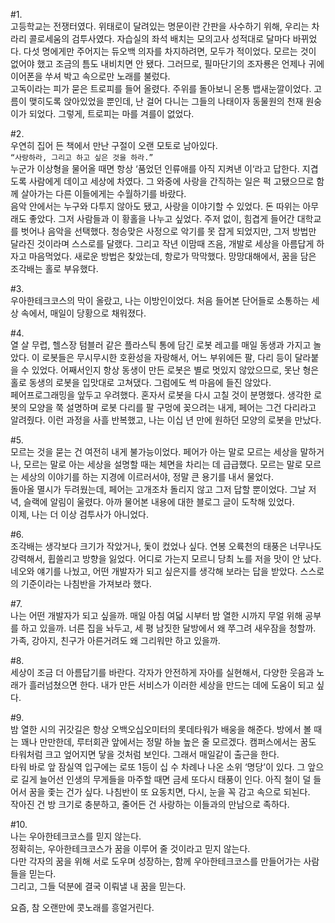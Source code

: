 #1.<br>고등학교는 전쟁터였다. 위태로이 달려있는 명문이란 간판을 사수하기 위해, 우리는 차라리 콜로세움의 검투사였다. 자습실의 좌석 배치는 모의고사 성적대로 달마다 바뀌었다. 다섯 명에게만 주어지는 듀오백 의자를 차지하려면, 모두가 적이었다. 모르는 것이 없어야 했고 조금의 틈도 내비치면 안 됐다. 그러므로, 필마단기의 조자룡은 언제나 귀에 이어폰을 쑤셔 박고 속으로만 노래를 불렀다.
<br>고독이라는 피가 묻은 트로피를 들어 올렸다. 주위를 돌아보니 온통 뱁새눈깔이었다. 고름이 맺히도록 앉아있었을 뿐인데, 난 걸어 다니는 그들의 나태이자 동물원의 천재 원숭이가 되었다. 그렇게, 트로피는 마를 겨를이 없었다.

#2.<br>
우연히 집어 든 책에서 만난 구절이 오랜 모토로 남아있다.<br>
`“사랑하라, 그리고 하고 싶은 것을 하라.”`<br>
누군가 이상형을 물어올 때면 항상 ‘품었던 인류애를 아직 지켜낸 이‘라고 답한다. 지겹도록 사람에게 데이고 세상에 차였다. 그 와중에 사랑을 간직하는 일은 퍽 고됐으므로 함께 살아가는 다른 이들에게는 수월하기를 바랐다.
<br>음악 안에서는 누구와 다투지 않아도 됐고, 사랑을 이야기할 수 있었다. 돈 따위는 아무래도 좋았다. 그저 사람들과 이 황홀을 나누고 싶었다. 주저 없이, 힘겹게 들어간 대학교를 벗어나 음악을 선택했다. 청승맞은 사정으로 악기를 못 잡게 되었지만, 그저 방법만 달라진 것이라며 스스로를 달랬다. 그리고 작년 이맘때 즈음, 개발로 세상을 아름답게 하자고 마음먹었다. 새로운 방법은 찾았는데, 항로가 막막했다. 망망대해에서, 꿈을 담은 조각배는 홀로 부유했다.

#3.<br>
우아한테크코스의 막이 올랐고, 나는 이방인이었다. 처음 들어본 단어들로 소통하는 세상 속에서, 매일이 당황으로 채워졌다.

#4.<br>
열 살 무렵, 헬스장 텀블러 같은 플라스틱 통에 담긴 로봇 레고를 매일 동생과 가지고 놀았다. 이 로봇들은 무시무시한 호환성을 자랑해서, 어느 부위에든 팔, 다리 등이 달라붙을 수 있었다. 어째서인지 항상 동생이 만든 로봇은 별로 멋있지 않았으므로, 못난 형은 홀로 동생의 로봇을 입맛대로 고쳐댔다. 그럼에도 썩 마음에 들진 않았다.
<br>페어프로그래밍을 앞두고 우려했다. 혼자서 로봇을 다시 고칠 것이 분명했다. 생각한 로봇의 모양을 쭉 설명하며 로봇 다리를 팔 구멍에 꽂으려는 내게, 페어는 그건 다리라고 알려줬다. 이런 과정을 사흘 반복했고, 나는 이십 년 만에 원하던 모양의 로봇을 만났다.

#5.<br>
모르는 것을 묻는 건 여전히 내게 불가능이었다. 페어가 아는 말로 모르는 세상을 말하거나, 모르는 말로 아는 세상을 설명할 때는 체면을 차리는 데 급급했다. 모르는 말로 모르는 세상의 이야기를 하는 지경에 이르러서야, 정말 큰 용기를 내서 물었다.
<br>돌아올 멸시가 두려웠는데, 페어는 고개조차 돌리지 않고 그저 답할 뿐이었다. 그날 저녁, 슬랙에 알림이 울렸다. 아까 물어본 내용에 대한 블로그 글이 도착해 있었다.
<br>이제, 나는 더 이상 검투사가 아니었다.

#6.<br>
조각배는 생각보다 크기가 작았거나, 돛이 컸었나 싶다. 연봉 오륙천의 태풍은 너무나도 강력해서, 휩쓸리고 방향을 잃었다. 어디로 가는지 모르니 당최 노를 저을 맛이 안 났다. 네오와 얘기를 나눴고, 어떤 개발자가 되고 싶은지를 생각해 보라는 답을 받았다. 스스로의 기준이라는 나침반을 가져보라 했다.

#7.<br>
나는 어떤 개발자가 되고 싶을까. 매일 아침 여덟 시부터 밤 열한 시까지 무얼 위해 공부를 하고 있을까. 너른 집을 놔두고, 세 평 남짓한 달방에서 왜 쭈그려 새우잠을 청할까. 가족, 강아지, 친구가 아른거려도 왜 그리워만 하고 있을까.

#8.<br>
세상이 조금 더 아름답기를 바란다. 각자가 안전하게 자아를 실현해서, 다양한 웃음과 노래가 흘러넘쳤으면 한다. 내가 만든 서비스가 이러한 세상을 만드는 데에 도움이 되고 싶다.

#9.<br>
밤 열한 시의 귀갓길은 항상 오백오십오미터의 롯데타워가 배웅을 해준다. 방에서 볼 때는 꽤나 만만한데, 루터회관 앞에서는 정말 하늘 높은 줄 모르겠다. 캠퍼스에서는 꿈도 타워처럼 크고 엎어지면 닿을 것처럼 보인다. 그래서 매일같이 출근을 한다.
<br>타워 바로 앞 잠실역 입구에는 로또 1등이 십 수 차례나 나온 소위 ‘명당’이 있다. 그 앞으로 길게 늘어선 인생의 무게들을 마주할 때면 금세 또다시 태풍이 인다. 아직 철이 덜 들어서 꿈을 좇는 건가 싶다. 나침반이 또 요동치면, 다시, 눈을 꼭 감고 속으로 되뇐다.
<br>작아진 건 방 크기로 충분하고, 줄어든 건 사랑하는 이들과의 만남으로 족하다.

#10.<br>
나는 우아한테크코스를 믿지 않는다. <br>정확히는, 우아한테크코스가 꿈을 이루어 줄 것이라고 믿지 않는다.
<br>다만 각자의 꿈을 위해 서로 도우며 성장하는, 함께 우아한테크코스를 만들어가는 사람들을 믿는다. <br>그리고, 그들 덕분에 결국 이뤄낼 내 꿈을 믿는다.

요즘, 참 오랜만에 콧노래를 흥얼거린다.
